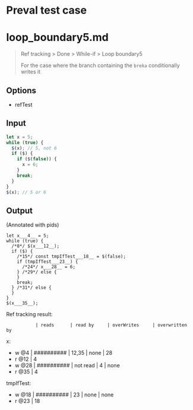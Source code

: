 # Preval test case

# loop_boundary5.md

> Ref tracking > Done > While-if > Loop boundary5
>
> For the case where the branch containing the `breka` conditionally writes it

## Options

- refTest

## Input

`````js filename=intro
let x = 5;
while (true) { 
  $(x); // 5, not 6
  if ($) {
    if ($(false)) {
      x = 6;
    }
    break;
  }
}
$(x); // 5 or 6
`````

## Output

(Annotated with pids)

`````filename=intro
let x___4__ = 5;
while (true) {
  /*8*/ $(x___12__);
  if ($) {
    /*15*/ const tmpIfTest___18__ = $(false);
    if (tmpIfTest___23__) {
      /*24*/ x___28__ = 6;
    } /*29*/ else {
    }
    break;
  } /*31*/ else {
  }
}
$(x___35__);
`````

Ref tracking result:

               | reads      | read by     | overWrites     | overwritten by
x:
  - w @4       | ########## | 12,35       | none           | 28
  - r @12      | 4
  - w @28      | ########## | not read    | 4              | none
  - r @35      | 4

tmpIfTest:
  - w @18      | ########## | 23          | none           | none
  - r @23      | 18
